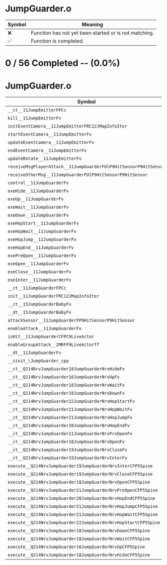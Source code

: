 # JumpGuarder.o
| Symbol | Meaning 
| ------------- | ------------- 
| :x: | Function has not yet been started or is not matching. 
| :white_check_mark: | Function is completed. 


# 0 / 56 Completed -- (0.0%)
# JumpGuarder.o
| Symbol | Decompiled? |
| ------------- | ------------- |
| `__ct__11JumpEmitterFPCc` | :x: |
| `kill__11JumpEmitterFv` | :x: |
| `initEventCamera__11JumpEmitterFRC12JMapInfoIter` | :x: |
| `startEventCamera__11JumpEmitterFv` | :x: |
| `updateEventCamera__11JumpEmitterFv` | :x: |
| `endEventCamera__11JumpEmitterFv` | :x: |
| `updateRotate__11JumpEmitterFv` | :x: |
| `receiveMsgPlayerAttack__11JumpGuarderFUlP9HitSensorP9HitSensor` | :x: |
| `receiveOtherMsg__11JumpGuarderFUlP9HitSensorP9HitSensor` | :x: |
| `control__11JumpGuarderFv` | :x: |
| `exeHide__11JumpGuarderFv` | :x: |
| `exeUp__11JumpGuarderFv` | :x: |
| `exeWait__11JumpGuarderFv` | :x: |
| `exeDown__11JumpGuarderFv` | :x: |
| `exeHopStart__11JumpGuarderFv` | :x: |
| `exeHopWait__11JumpGuarderFv` | :x: |
| `exeHopJump__11JumpGuarderFv` | :x: |
| `exeHopEnd__11JumpGuarderFv` | :x: |
| `exePreOpen__11JumpGuarderFv` | :x: |
| `exeOpen__11JumpGuarderFv` | :x: |
| `exeClose__11JumpGuarderFv` | :x: |
| `exeInter__11JumpGuarderFv` | :x: |
| `__ct__11JumpGuarderFPCc` | :x: |
| `init__11JumpGuarderFRC12JMapInfoIter` | :x: |
| `__ct__15JumpGuarderBabyFv` | :x: |
| `__dt__15JumpGuarderBabyFv` | :x: |
| `attackSensor__11JumpGuarderFP9HitSensorP9HitSensor` | :x: |
| `enableAttack__11JumpGuarderFv` | :x: |
| `isHit__11JumpGuarderCFPC9LiveActor` | :x: |
| `enableGroupAttack__2MRFP9LiveActorff` | :x: |
| `__dt__11JumpGuarderFv` | :x: |
| `__sinit_\JumpGuarder_cpp` | :x: |
| `__ct__Q214NrvJumpGuarder18JumpGuarderNrvHideFv` | :x: |
| `__ct__Q214NrvJumpGuarder16JumpGuarderNrvUpFv` | :x: |
| `__ct__Q214NrvJumpGuarder18JumpGuarderNrvWaitFv` | :x: |
| `__ct__Q214NrvJumpGuarder18JumpGuarderNrvDownFv` | :x: |
| `__ct__Q214NrvJumpGuarder22JumpGuarderNrvHopStartFv` | :x: |
| `__ct__Q214NrvJumpGuarder21JumpGuarderNrvHopWaitFv` | :x: |
| `__ct__Q214NrvJumpGuarder21JumpGuarderNrvHopJumpFv` | :x: |
| `__ct__Q214NrvJumpGuarder20JumpGuarderNrvHopEndFv` | :x: |
| `__ct__Q214NrvJumpGuarder21JumpGuarderNrvPreOpenFv` | :x: |
| `__ct__Q214NrvJumpGuarder18JumpGuarderNrvOpenFv` | :x: |
| `__ct__Q214NrvJumpGuarder19JumpGuarderNrvCloseFv` | :x: |
| `__ct__Q214NrvJumpGuarder19JumpGuarderNrvInterFv` | :x: |
| `execute__Q214NrvJumpGuarder19JumpGuarderNrvInterCFP5Spine` | :x: |
| `execute__Q214NrvJumpGuarder19JumpGuarderNrvCloseCFP5Spine` | :x: |
| `execute__Q214NrvJumpGuarder18JumpGuarderNrvOpenCFP5Spine` | :x: |
| `execute__Q214NrvJumpGuarder21JumpGuarderNrvPreOpenCFP5Spine` | :x: |
| `execute__Q214NrvJumpGuarder20JumpGuarderNrvHopEndCFP5Spine` | :x: |
| `execute__Q214NrvJumpGuarder21JumpGuarderNrvHopJumpCFP5Spine` | :x: |
| `execute__Q214NrvJumpGuarder21JumpGuarderNrvHopWaitCFP5Spine` | :x: |
| `execute__Q214NrvJumpGuarder22JumpGuarderNrvHopStartCFP5Spine` | :x: |
| `execute__Q214NrvJumpGuarder18JumpGuarderNrvDownCFP5Spine` | :x: |
| `execute__Q214NrvJumpGuarder18JumpGuarderNrvWaitCFP5Spine` | :x: |
| `execute__Q214NrvJumpGuarder16JumpGuarderNrvUpCFP5Spine` | :x: |
| `execute__Q214NrvJumpGuarder18JumpGuarderNrvHideCFP5Spine` | :x: |
